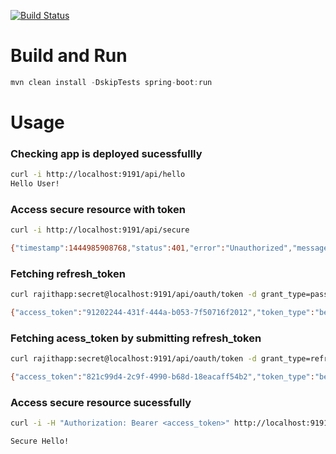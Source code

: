 [![Build Status](https://secure.travis-ci.org/rajithd/spring-boot-oauth2.png)](http://travis-ci.org/rajithd/spring-boot-oauth2)

# Build and Run
```java
mvn clean install -DskipTests spring-boot:run
```
# Usage
### Checking app is deployed sucessfullly
```sh
curl -i http://localhost:9191/api/hello
Hello User!
```
### Access secure resource with token
```sh
curl -i http://localhost:9191/api/secure

{"timestamp":1444985908768,"status":401,"error":"Unauthorized","message":"Access Denied","path":"/api/secure"}
```

### Fetching refresh_token
```sh
curl rajithapp:secret@localhost:9191/api/oauth/token -d grant_type=password -d username=admin -d password=admin

{"access_token":"91202244-431f-444a-b053-7f50716f2012","token_type":"bearer","refresh_token":"e6f8624f-213d-4343-a971-980e83f734be","expires_in":1738,"scope":"read write"}
```

### Fetching acess_token by submitting refresh_token
```sh
curl rajithapp:secret@localhost:9191/api/oauth/token -d grant_type=refresh_token -d refresh_token=<refresh_token>

{"access_token":"821c99d4-2c9f-4990-b68d-18eacaff54b2","token_type":"bearer","refresh_token":"e6f8624f-213d-4343-a971-980e83f734be","expires_in":1799,"scope":"read write"}
```

### Access secure resource sucessfully
```sh
curl -i -H "Authorization: Bearer <access_token>" http://localhost:9191/api/secure

Secure Hello!
```